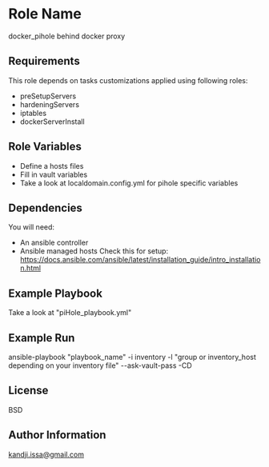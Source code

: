 Role Name
=========

docker_pihole behind docker proxy

Requirements
------------
This role depends on tasks customizations applied using following roles:

- preSetupServers
- hardeningServers
- iptables
- dockerServerInstall

Role Variables
--------------

- Define a hosts files
- Fill in vault variables
- Take a look at localdomain.config.yml for pihole specific variables

Dependencies
------------
You will need:
- An ansible controller
- Ansible managed hosts
Check this for setup: 
https://docs.ansible.com/ansible/latest/installation_guide/intro_installation.html

Example Playbook
----------------

Take a look at "piHole_playbook.yml"

Example Run
-----------
ansible-playbook "playbook_name" -i inventory -l "group or inventory_host depending on your inventory file" --ask-vault-pass -CD

License
-------

BSD

Author Information
------------------
kandji.issa@gmail.com

